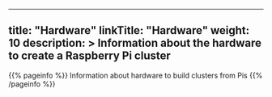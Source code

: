 
---
title: "Hardware"
linkTitle: "Hardware"
weight: 10
description: >
    Information about the hardware to create a Raspberry Pi cluster
---

{{% pageinfo %}}
Information about hardware to build clusters from Pis
{{% /pageinfo %}}





